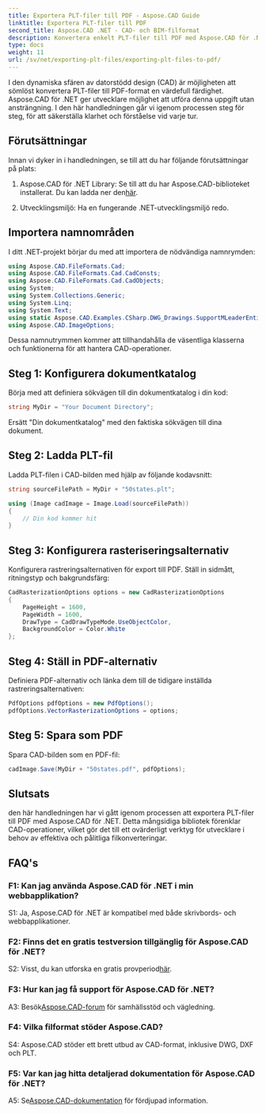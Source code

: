 ```yaml
---
title: Exportera PLT-filer till PDF - Aspose.CAD Guide
linktitle: Exportera PLT-filer till PDF
second_title: Aspose.CAD .NET - CAD- och BIM-filformat
description: Konvertera enkelt PLT-filer till PDF med Aspose.CAD för .NET. Följ vår steg-för-steg-guide för sömlös integration och pålitliga resultat.
type: docs
weight: 11
url: /sv/net/exporting-plt-files/exporting-plt-files-to-pdf/
---
```

I den dynamiska sfären av datorstödd design (CAD) är möjligheten att sömlöst konvertera PLT-filer till PDF-format en värdefull färdighet. Aspose.CAD för .NET ger utvecklare möjlighet att utföra denna uppgift utan ansträngning. I den här handledningen går vi igenom processen steg för steg, för att säkerställa klarhet och förståelse vid varje tur.

## Förutsättningar

Innan vi dyker in i handledningen, se till att du har följande förutsättningar på plats:

1.  Aspose.CAD för .NET Library: Se till att du har Aspose.CAD-biblioteket installerat. Du kan ladda ner den[här](https://releases.aspose.com/cad/net/).

2. Utvecklingsmiljö: Ha en fungerande .NET-utvecklingsmiljö redo.

## Importera namnområden

I ditt .NET-projekt börjar du med att importera de nödvändiga namnrymden:

```csharp
using Aspose.CAD.FileFormats.Cad;
using Aspose.CAD.FileFormats.Cad.CadConsts;
using Aspose.CAD.FileFormats.Cad.CadObjects;
using System;
using System.Collections.Generic;
using System.Linq;
using System.Text;
using static Aspose.CAD.Examples.CSharp.DWG_Drawings.SupportMLeaderEntityForDWGFormat;
using Aspose.CAD.ImageOptions;
```

Dessa namnutrymmen kommer att tillhandahålla de väsentliga klasserna och funktionerna för att hantera CAD-operationer.

## Steg 1: Konfigurera dokumentkatalog

Börja med att definiera sökvägen till din dokumentkatalog i din kod:

```csharp
string MyDir = "Your Document Directory";
```

Ersätt "Din dokumentkatalog" med den faktiska sökvägen till dina dokument.

## Steg 2: Ladda PLT-fil

Ladda PLT-filen i CAD-bilden med hjälp av följande kodavsnitt:

```csharp
string sourceFilePath = MyDir + "50states.plt";

using (Image cadImage = Image.Load(sourceFilePath))
{
    // Din kod kommer hit
}
```

## Steg 3: Konfigurera rasteriseringsalternativ

Konfigurera rastreringsalternativen för export till PDF. Ställ in sidmått, ritningstyp och bakgrundsfärg:

```csharp
CadRasterizationOptions options = new CadRasterizationOptions
{
    PageHeight = 1600,
    PageWidth = 1600,
    DrawType = CadDrawTypeMode.UseObjectColor,
    BackgroundColor = Color.White
};
```

## Steg 4: Ställ in PDF-alternativ

Definiera PDF-alternativ och länka dem till de tidigare inställda rastreringsalternativen:

```csharp
PdfOptions pdfOptions = new PdfOptions();
pdfOptions.VectorRasterizationOptions = options;
```

## Steg 5: Spara som PDF

Spara CAD-bilden som en PDF-fil:

```csharp
cadImage.Save(MyDir + "50states.pdf", pdfOptions);
```

## Slutsats

den här handledningen har vi gått igenom processen att exportera PLT-filer till PDF med Aspose.CAD för .NET. Detta mångsidiga bibliotek förenklar CAD-operationer, vilket gör det till ett ovärderligt verktyg för utvecklare i behov av effektiva och pålitliga filkonverteringar.

## FAQ's

### F1: Kan jag använda Aspose.CAD för .NET i min webbapplikation?

S1: Ja, Aspose.CAD för .NET är kompatibel med både skrivbords- och webbapplikationer.

### F2: Finns det en gratis testversion tillgänglig för Aspose.CAD för .NET?

 S2: Visst, du kan utforska en gratis provperiod[här](https://releases.aspose.com/).

### F3: Hur kan jag få support för Aspose.CAD för .NET?

 A3: Besök[Aspose.CAD-forum](https://forum.aspose.com/c/cad/19) för samhällsstöd och vägledning.

### F4: Vilka filformat stöder Aspose.CAD?

S4: Aspose.CAD stöder ett brett utbud av CAD-format, inklusive DWG, DXF och PLT.

### F5: Var kan jag hitta detaljerad dokumentation för Aspose.CAD för .NET?

 A5: Se[Aspose.CAD-dokumentation](https://reference.aspose.com/cad/net/) för fördjupad information.